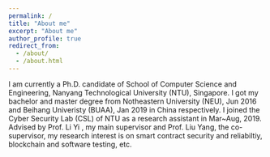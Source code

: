 ```yaml
---
permalink: /
title: "About me"
excerpt: "About me"
author_profile: true
redirect_from: 
  - /about/
  - /about.html
---
```


I am currently a Ph.D. candidate of  School of Computer Science and Engineering, Nanyang Technological University (NTU), Singapore. 
I got my bachelor and master degree from Notheastern University (NEU),  Jun 2016 and Beihang Univeristy (BUAA), Jan 2019  in China respectively.
I joined the Cyber Security Lab (CSL) of NTU as a research assistant in Mar~Aug, 2019. Advised by Prof. Li Yi , my main supervisor and Prof. Liu Yang, the co-supervisor,  my research interest is on smart contract security and reliabiltiy, blockchain and software testing, etc.

